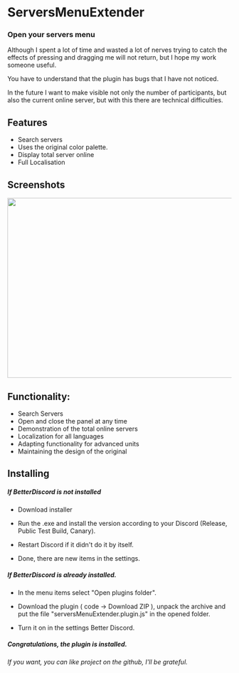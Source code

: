 # ServersMenuExtender

### Open your servers menu

Although I spent a lot of time and wasted a lot of nerves trying to catch the effects of pressing and dragging me will not return, but I hope my work someone useful.

You have to understand that the plugin has bugs that I have not noticed.

In the future I want to make visible not only the number of participants, but also the current online server, but with this there are technical difficulties.

## Features
- Search servers
- Uses the original color palette.
- Display total server online
- Full Localisation

## Screenshots
<img src="https://user-images.githubusercontent.com/58411554/208442399-46bd07f8-b66d-4f22-8462-0873118e00cf.gif" width="720" height="405"/>

## Functionality:
- Search Servers
- Open and close the panel at any time
- Demonstration of the total online servers
- Localization for all languages
- Adapting functionality for advanced units
- Maintaining the design of the original

## Installing
##### If BetterDiscord is not installed

- Download installer

- Run the .exe and install the version according to your Discord (Release, Public Test Build, Canary).

- Restart Discord if it didn't do it by itself.

- Done, there are new items in the settings.

##### If BetterDiscord is already installed.

- In the menu items select "Open plugins folder".

- Download the plugin
( code -> Download ZIP ), unpack the archive and put the file "serversMenuExtender.plugin.js" in the opened folder.

- Turn it on in the settings Better Discord.

##### Congratulations, the plugin is installed.
###### If you want, you can like project on the github, I'll be grateful.
